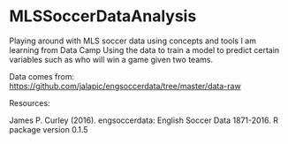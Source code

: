 # MLSSoccerDataAnalysis
Playing around with MLS soccer data using concepts and tools I am learning from Data Camp
Using the data to train a model to predict certain variables such as who will win a game given two teams.

Data comes from: https://github.com/jalapic/engsoccerdata/tree/master/data-raw




Resources:

James P. Curley (2016). engsoccerdata: English Soccer Data 1871-2016. R package version 0.1.5 
